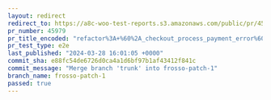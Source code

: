 ```yaml
---
layout: redirect
redirect_to: https://a8c-woo-test-reports.s3.amazonaws.com/public/pr/45979/e2e/index.html
pr_number: 45979
pr_title_encoded: "refactor%3A+%60%2A_checkout_process_payment_error%60+to+return+400+error+code"
pr_test_type: e2e
last_published: "2024-03-28 16:01:05 +0000"
commit_sha: e88fc54de6726d0ca4a1d6bf97b1af43412f841c
commit_message: "Merge branch 'trunk' into frosso-patch-1"
branch_name: frosso-patch-1
passed: true
---
```

